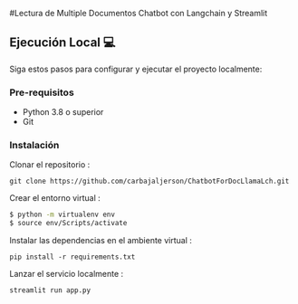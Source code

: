 #Lectura de Multiple Documentos Chatbot con Langchain y Streamlit













## Ejecución Local 💻

Siga estos pasos para configurar y ejecutar el proyecto localmente:

### Pre-requisitos
- Python 3.8 o superior
- Git

### Instalación
Clonar el repositorio :

`git clone https://github.com/carbajaljerson/ChatbotForDocLlamaLch.git`


Crear el entorno virtual :
```bash
$ python -m virtualenv env
$ source env/Scripts/activate
```

Instalar las dependencias en el ambiente virtual :

`pip install -r requirements.txt`


Lanzar el servicio localmente :

`streamlit run app.py`
